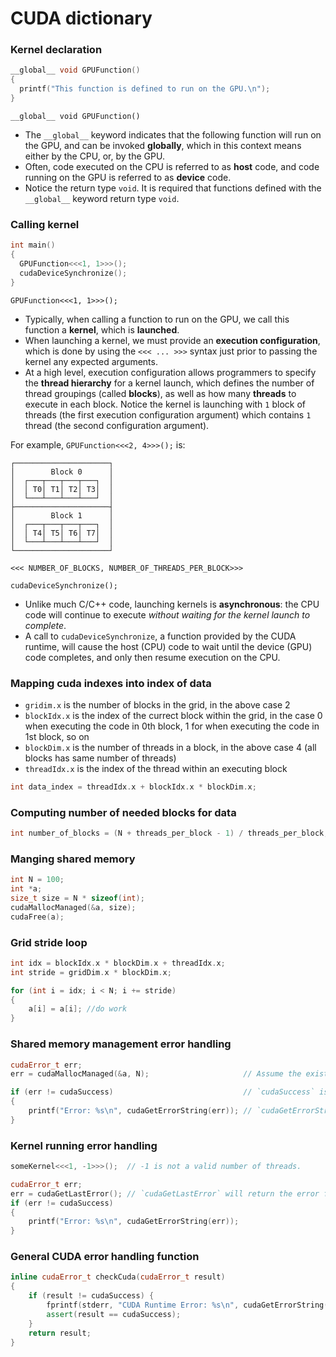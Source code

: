 # CUDA dictionary

### Kernel declaration
``` cpp
__global__ void GPUFunction()
{
  printf("This function is defined to run on the GPU.\n");
}
```

`__global__ void GPUFunction()`
  - The `__global__` keyword indicates that the following function will run on the GPU, and can be invoked **globally**, which in this context means either by the CPU, or, by the GPU.
  - Often, code executed on the CPU is referred to as **host** code, and code running on the GPU is referred to as **device** code.
  - Notice the return type `void`. It is required that functions defined with the `__global__` keyword return type `void`.
### Calling kernel
```cpp
int main()
{
  GPUFunction<<<1, 1>>>();
  cudaDeviceSynchronize();
}
```

`GPUFunction<<<1, 1>>>();`
  - Typically, when calling a function to run on the GPU, we call this function a **kernel**, which is **launched**.
  - When launching a kernel, we must provide an **execution configuration**, which is done by using the `<<< ... >>>` syntax just prior to passing the kernel any expected arguments.
  - At a high level, execution configuration allows programmers to specify the **thread hierarchy** for a kernel launch, which defines the number of thread groupings (called **blocks**), as well as how many **threads** to execute in each block. Notice the kernel is launching with `1` block of threads (the first execution configuration argument) which contains `1` thread (the second configuration argument).

For example, `GPUFunction<<<2, 4>>>();` is:

```
┌─────────────────────┐
│        Block 0      │
│  ┌───┬───┬───┬───┐  │
│  │ T0│ T1│ T2│ T3│  │
│  └───┴───┴───┴───┘  │
├─────────────────────┤
│        Block 1      │
│  ┌───┬───┬───┬───┐  │
│  │ T4│ T5│ T6│ T7│  │
│  └───┴───┴───┴───┘  │
└─────────────────────┘

<<< NUMBER_OF_BLOCKS, NUMBER_OF_THREADS_PER_BLOCK>>>
```

`cudaDeviceSynchronize();`
  - Unlike much C/C++ code, launching kernels is **asynchronous**: the CPU code will continue to execute *without waiting for the kernel launch to complete*.
  - A call to `cudaDeviceSynchronize`, a function provided by the CUDA runtime, will cause the host (CPU) code to wait until the device (GPU) code completes, and only then resume execution on the CPU.


### Mapping cuda indexes into index of data
  - `gridim.x` is the number of blocks in the grid, in the above case 2
  - `blockIdx.x` is the index of the currect block within the grid, in the case 0 when executing the code in 0th block, 1 for when executing the code in 1st block, so on
  - `blockDim.x` is the number of threads in a block, in the above case 4 (all blocks has same number of threads)
  - `threadIdx.x` is the index of the thread within an executing block
``` cpp
int data_index = threadIdx.x + blockIdx.x * blockDim.x;
```

### Computing number of needed blocks for data
``` cpp
int number_of_blocks = (N + threads_per_block - 1) / threads_per_block;
```

### Manging shared memory
``` cpp
int N = 100;
int *a;
size_t size = N * sizeof(int);
cudaMallocManaged(&a, size);
cudaFree(a);
```

### Grid stride loop
``` cpp
int idx = blockIdx.x * blockDim.x + threadIdx.x;
int stride = gridDim.x * blockDim.x;

for (int i = idx; i < N; i += stride)
{
	a[i] = a[i]; //do work
}
```

### Shared memory management error handling
``` cpp
cudaError_t err;
err = cudaMallocManaged(&a, N);                    	// Assume the existence of `a` and `N`.

if (err != cudaSuccess)                           	// `cudaSuccess` is provided by CUDA.
{
	printf("Error: %s\n", cudaGetErrorString(err)); // `cudaGetErrorString` is provided by CUDA.
}

```

### Kernel running error handling
``` cpp
someKernel<<<1, -1>>>();  // -1 is not a valid number of threads.

cudaError_t err;
err = cudaGetLastError(); // `cudaGetLastError` will return the error from above.
if (err != cudaSuccess)
{
	printf("Error: %s\n", cudaGetErrorString(err));
}
```

### General CUDA error handling function
``` cpp
inline cudaError_t checkCuda(cudaError_t result)
{
	if (result != cudaSuccess) {
		fprintf(stderr, "CUDA Runtime Error: %s\n", cudaGetErrorString(result));
		assert(result == cudaSuccess);
	}
	return result;
}
```
